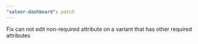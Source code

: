 ```yaml
---
"saleor-dashboard": patch
---
```


Fix can not edit non-required attribute on a variant that has other required attributes
